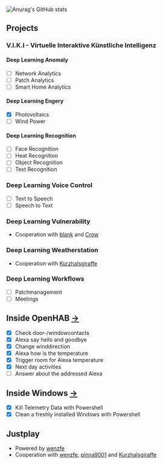 ![Anurag's GitHub stats](https://github-readme-stats.vercel.app/api?username=fotox&theme=react&show_icons=true)

## Projects
### V.I.K.I - Virtuelle Interaktive Künstliche Intelligenz 
#### Deep Learning Anomaly
- [ ] Network Analytics
- [ ] Patch Analytics
- [ ] Smart Home Analytics
#### Deep Learning Engery
- [x] Photovoltaics
- [ ] Wind Power
#### Deep Learning Recognition
- [ ] Face Recognition
- [ ] Heat Recognition
- [ ] Object Recognition
- [ ] Text Recognition
### Deep Learning Voice Control
- [ ] Text to Speech
- [ ] Speech to Text
### Deep Learning Vulnerability
- Cooperation with [blank](https://github.com/blanks-hub) and [Crow](https://github.com/InfoSec-Crow)
### Deep Learning Weatherstation
- Cooperation with [Kurzhalsgiraffe](https://github.com/Kurzhalsgiraffe)
### Deep Learning Workflows
- [ ] Patchmanagement
- [ ] Meetings

## Inside OpenHAB [->](https://github.com/fotox/Inside-OpenHAB)
- [x] Check door-/windowcontacts
- [x] Alexa say hello and goodbye
- [x] Change winddirection
- [x] Alexa how is the temperature
- [x] Trigger room for Alexa temperature
- [x] Next day activities
- [ ] Answer about the addressed Alexa

## Inside Windows [->](https://github.com/fotox/Inside-Windows)
- [x] Kill Telemetry Data with Powershell 
- [x] Clean a freshly installed Windows with Powershell

## Justplay
- Powered by [wenzfe](https://github.com/wenzfe)
- Cooperation with [wenzfe](https://github.com/wenzfe), [pinna9001](https://github.com/pinna9001) and [Kurzhalsgiraffe](https://github.com/Kurzhalsgiraffe)
